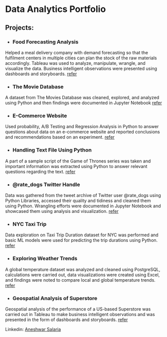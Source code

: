# Data Analytics Portfolio

## Projects:

* ### **Food Forecasting Analysis**

Helped a meal delivery company with demand forecasting so that the fulfilment centers in multiple cities can plan the stock of the raw materials accordingly. Tableau was used to analyze, manipulate, wrangle, and visualize the data. Business intelligent observations were presented using dashboards and storyboards. [refer](https://public.tableau.com/views/Food_Forecasting_Analysis_16868920818220/Story?:language=en-US&:display_count=n&:origin=viz_share_link)


* ### **The Movie Database**

A dataset from The Movies Database was cleaned, explored, and analyzed using Python and then findings were documented in Jupyter Notebook [refer](Investigate_TMDB/project.ipynb)

* ### **E-Commerce Website**

Used probability, A/B Testing and Regression Analysis in Python to answer questions about data on an e-commerce website and reported conclusions and recommendations based on an experiment. [refer](e_commerce_website/Project.ipynb)


* ### **Handling Text File Using Python**

A part of a sample script of the Game of Thrones series was taken and important information was extracted using Python to answer relevant questions regarding the text. [refer](Handling_GOT_Text_File_using_Python/Project.ipynb)


* ### **@rate_dogs Twitter Handle**

Data was gathered from the tweet archive of Twitter user @rate_dogs using Python Libraries, accessed their quality and tidiness and cleaned them using Python. Wrangling efforts were documented in Jupyter Notebook and showcased them using analysis and visualization. [refer](rate_dogs/wrangle_act.ipynb)


* ### **NYC Taxi Trip**
Data exploration on Taxi Trip Duration dataset for NYC was performed and basic ML models were used for predicting the trip durations using Python. [refer](NYC_Taxi_Trip/Project.ipynb)

* ### **Exploring Weather Trends**

A global temperature dataset was analyzed and cleaned using PostgreSQL, calculations were carried out, data visualizations were created using Excel, and findings were noted to compare local and global temperature trends. [refer](Exploring_Weather_Trends/Project.pdf)


* ### **Geospatial Analysis of Superstore**

Geospatial analysis of the performance of a US-based Superstore was carried out in Tableau to make business intelligent observations and was presented in the form of dashboards and storyboards. [refer](https://public.tableau.com/views/GeospatialAnalysisofSuperstore/Story1?:language=en-US&:display_count=n&:origin=viz_share_link)







  
Linkedin: [Aneshwar Salaria](https://www.linkedin.com/in/aneshwar-salaria-8aa4241a3/)

